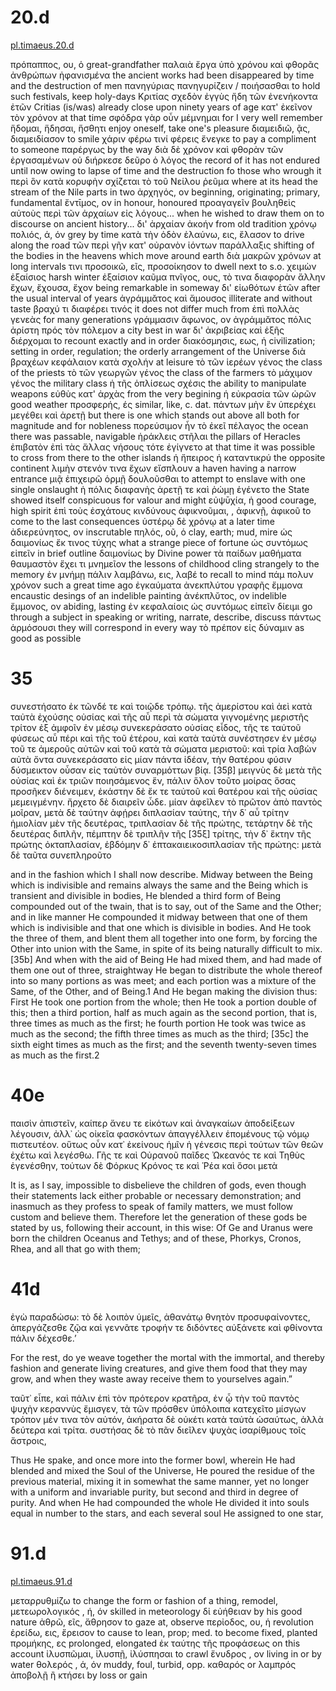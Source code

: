 
# 20.d

[pl.timaeus.20.d](http://www.perseus.tufts.edu/hopper/text?doc=Perseus%3Atext%3A1999.01.0179%3Atext%3DTim.%3Asection%3D20d)

πρόπαππος, ου, ὁ
great-grandfather
παλαιὰ ἔργα ὑπὸ χρόνου καὶ φθορᾶς ἀνθρώπων ἠφανισμένα
the ancient works had been disappeared by time and the destruction of men
πανηγύριας πανηγυρίζειν / ποιήσασθαι
to hold such festivals, keep holy-days
Κριτίας σχεδὸν ἐγγὺς ἤδη τῶν ἐνενήκοντα ἐτῶν
Critias (is/was) already close upon ninety years of age
κατ' ἐκεῖνον τὸν χρόνον
at that time
σφόδρα γὰρ οὖν μέμνημαι
for I very well remember
ἥδομαι, ἥδησαι, ἥσθητι
enjoy oneself, take one's pleasure
διαμειδιῶ, ᾷς, διαμειδίασον
to smile
χάριν φέρω τινί φέρεις ἔνεγκε
to pay a compliment to someone
παρέργως
by the way
διὰ δὲ χρόνον καὶ φθορὰν τῶν ἐργασαμένων οὐ διήρκεσε δεῦρο ὁ λόγος
the record of it has not endured until now owing to lapse of time and the destruction fo those who wrough it
περὶ ὃν κατὰ κορυφὴν σχίζεται τὸ τοῦ Νείλου ῥεῦμα
where at its head the stream of the Nile parts in two
ἀρχηγός, ον
beginning, originating; primary, fundamental
ἔντῑμος, ον
in honour, honoured
προαγαγεῖν βουληθεὶς αὐτοὺς περὶ τῶν ἀρχαίων εἰς λόγους...
when he wished to draw them on to discourse on ancient history...
δι' ἀρχαίαν ἀκοήν
from old tradition
χρόνῳ πολιός, ά, όν
grey by time
κατὰ τὴν ὁδὸν ἐλαύνω, εις, ἔλασον
to drive along the road
τῶν περὶ γῆν κατ' οὐρανὸν ἰόντων παράλλαξις
shifting of the bodies in the heavens which move around earth
διὰ μακρῶν χρόνων
at long intervals
τινι προσοικῶ, εῖς, προσοίκησον
to dwell next to s.o.
χειμὼν ἐξαίσιος
harsh winter
ἐξαίσιον καῦμα
πνῖγος, ους, τὸ
τινα διαφορὰν ἄλλην ἔχων, ἔχουσα, ἔχον
being remarkable in someway
δι' εἰωθότων ἐτῶν
after the usual interval of years
ἀγράμμᾰτος καὶ ἄμουσος
illiterate and without taste
βραχύ τι διαφέρει τινός
it does not differ much from
ἐπὶ πολλὰς γενεὰς
for many generations
γράμμασιν ἄφωνος, ον
ἀγράμμᾰτος
πόλις ἀρίστη πρός τὸν πόλεμον
a city best in war
δι' ἀκριβείας καὶ ἑξῆς διέρχομαι
to recount exactly and in order
διακόσμησις, εως, ἡ
civilization; setting in order, regulation; the orderly arrangement of the Universe
διὰ βραχέων
κεφάλαιον
κατὰ σχολήν
at leisure
τὸ τῶν ἱερέων γένος
the class of the priests
τὸ τῶν γεωργῶν γένος
the class of the farmers
τὸ μάχιμον γένος
the military class
ἡ τῆς ὁπλίσεως σχέσις
the ability to manipulate weapons
εὐθὺς κατ' ἀρχὰς
from the very begining
ἡ εὐκρασία τῶν ὡρῶν
good weather
προσφερής, ές
similar, like, c. dat.
πάντων μὴν ἓν ὑπερέχει μεγέθει καὶ ἀρετῇ
but there is one which stands out above all both for magnitude and for nobleness
πορεύσιμον ἦν τὸ ἐκεῖ πέλαγος
the ocean there was passable, navigable
ἡράκλεις στῆλαι
the pillars of Heracles
ἐπιβατὸν ἐπὶ τὰς ἄλλας νήσους τότε ἐγίγνετο
at that time it was possible to cross from there to the other islands
ἡ ἤπειρος ἡ καταντικρύ
the opposite continent
λιμὴν στενόν τινα ἔχων εἴσπλουν
a haven having a narrow entrance
μιᾷ ἐπιχειρῶ ὁρμῇ δουλοῦσθαι
to attempt to enslave with one single onslaught
ἡ πόλις διαφανὴς ἀρετῇ τε καὶ ῥώμῃ ἐγένετο
the State showed itself conspicuous for valour and might
εὐψῡχία, ἡ
good courage, high spirit
ἐπὶ τοὺς ἐσχάτους κινδύνους ἀφικνοῦμαι, , ἀφικνῇ, ἀφικοῦ
to come to the last consequences
ὑστέρῳ δὲ χρόνῳ
at a later time
ἀδιερεύνητος, ον
inscrutable
πηλός, οῦ, ὁ
clay, earth; mud, mire
ὡς δαιμονίως ἔκ τινος τύχης
what a strange piece of fortune
ὡς συντόμως εἰπεῖν
in brief outline
δαιμονίως
by Divine power
τὰ παίδων μαθήματα θαυμαστὸν ἔχει τι μνημεῖον
the lessons of childhood cling strangely to the memory
ἐν μνήμῃ πάλιν λαμβάνω, εις, λαβέ
to recall to mind
πάμ πολυν χρόνον
such a great time ago
ἐγκαύματα ἀνεκπλύτου γραφῆς ἔμμονα
encaustic desings of an indelible painting
ἀνέκπλῠτος, ον
indelible
ἔμμονος, ον
abiding, lasting
ἐν κεφαλαίοις
ὡς συντόμως εἰπεῖν
δίειμι
go through a subject in speaking or writing, narrate, describe, discuss
πάντως ἁρμόσουσι
they will correspond in every way
τὸ πρέπον εἰς δύναμιν
as good as possible

# 35
συνεστήσατο ἐκ τῶνδέ τε καὶ τοιῷδε τρόπῳ. τῆς ἀμερίστου καὶ ἀεὶ κατὰ ταὐτὰ ἐχούσης οὐσίας καὶ τῆς αὖ περὶ τὰ σώματα γιγνομένης μεριστῆς τρίτον ἐξ ἀμφοῖν ἐν μέσῳ συνεκεράσατο οὐσίας εἶδος, τῆς τε ταὐτοῦ φύσεως αὖ πέρι καὶ τῆς τοῦ ἑτέρου, καὶ κατὰ ταὐτὰ συνέστησεν ἐν μέσῳ τοῦ τε ἀμεροῦς αὐτῶν καὶ τοῦ κατὰ τὰ σώματα μεριστοῦ: καὶ τρία λαβὼν αὐτὰ ὄντα συνεκεράσατο εἰς μίαν πάντα ἰδέαν, τὴν θατέρου φύσιν δύσμεικτον οὖσαν εἰς ταὐτὸν συναρμόττων βίᾳ. [35β] μειγνὺς δὲ μετὰ τῆς οὐσίας καὶ ἐκ τριῶν ποιησάμενος ἕν, πάλιν ὅλον τοῦτο μοίρας ὅσας προσῆκεν διένειμεν, ἑκάστην δὲ ἔκ τε ταὐτοῦ καὶ θατέρου καὶ τῆς οὐσίας μεμειγμένην. ἤρχετο δὲ διαιρεῖν ὧδε. μίαν ἀφεῖλεν τὸ πρῶτον ἀπὸ παντὸς μοῖραν, μετὰ δὲ ταύτην ἀφῄρει διπλασίαν ταύτης, τὴν δ᾽ αὖ τρίτην ἡμιολίαν μὲν τῆς δευτέρας, τριπλασίαν δὲ τῆς πρώτης, τετάρτην δὲ τῆς δευτέρας διπλῆν, πέμπτην δὲ τριπλῆν τῆς [35ξ] τρίτης, τὴν δ᾽ ἕκτην τῆς πρώτης ὀκταπλασίαν, ἑβδόμην δ᾽ ἑπτακαιεικοσιπλασίαν τῆς πρώτης: μετὰ δὲ ταῦτα συνεπληροῦτο

and in the fashion which I shall now describe.
Midway between the Being which is indivisible and remains always the same and the Being which is transient and divisible in bodies, He blended a third form of Being compounded out of the twain, that is to say, out of the Same and the Other; and in like manner He compounded it midway between that one of them which is indivisible and that one which is divisible in bodies. And He took the three of them, and blent them all together into one form, by forcing the Other into union with the Same, in spite of its being naturally difficult to mix. [35b] And when with the aid of Being He had mixed them, and had made of them one out of three, straightway He began to distribute the whole thereof into so many portions as was meet; and each portion was a mixture of the Same, of the Other, and of Being.1 And He began making the division thus: First He took one portion from the whole; then He took a portion double of this; then a third portion, half as much again as the second portion, that is, three times as much as the first; he fourth portion He took was twice as much as the second; the fifth three times as much as the third; [35c] the sixth eight times as much as the first; and the seventh twenty-seven times as much as the first.2
# 40e
παισὶν ἀπιστεῖν, καίπερ ἄνευ τε εἰκότων καὶ ἀναγκαίων ἀποδείξεων λέγουσιν, ἀλλ᾽ ὡς οἰκεῖα φασκόντων ἀπαγγέλλειν ἑπομένους τῷ νόμῳ πιστευτέον. οὕτως οὖν κατ᾽ ἐκείνους ἡμῖν ἡ γένεσις περὶ τούτων τῶν θεῶν ἐχέτω καὶ λεγέσθω. Γῆς τε καὶ Οὐρανοῦ παῖδες Ὠκεανός τε καὶ Τηθὺς ἐγενέσθην, τούτων δὲ Φόρκυς Κρόνος τε καὶ Ῥέα καὶ ὅσοι μετὰ

It is, as I say, impossible to disbelieve the children of gods, even though their statements lack either probable or necessary demonstration; and inasmuch as they profess to speak of family matters, we must follow custom and believe them. Therefore let the generation of these gods be stated by us, following their account, in this wise: Of Ge and Uranus were born the children Oceanus and Tethys; and of these, Phorkys, Cronos, Rhea, and all that go with them;

# 41d
ἐγὼ παραδώσω: τὸ δὲ λοιπὸν ὑμεῖς, ἀθανάτῳ θνητὸν προσυφαίνοντες, ἀπεργάζεσθε ζῷα καὶ γεννᾶτε τροφήν τε διδόντες αὐξάνετε καὶ φθίνοντα πάλιν δέχεσθε.’

For the rest, do ye weave together the mortal with the immortal, and thereby fashion and generate living creatures, and give them food that they may grow, and when they waste away receive them to yourselves again.”

ταῦτ᾽ εἶπε, καὶ πάλιν ἐπὶ τὸν πρότερον κρατῆρα, ἐν ᾧ τὴν τοῦ παντὸς ψυχὴν κεραννὺς ἔμισγεν, τὰ τῶν πρόσθεν ὑπόλοιπα κατεχεῖτο μίσγων τρόπον μέν τινα τὸν αὐτόν, ἀκήρατα δὲ οὐκέτι κατὰ ταὐτὰ ὡσαύτως, ἀλλὰ δεύτερα καὶ τρίτα. συστήσας δὲ τὸ πᾶν διεῖλεν ψυχὰς ἰσαρίθμους τοῖς ἄστροις,

Thus He spake, and once more into the former bowl, wherein He had blended and mixed the Soul of the Universe, He poured the residue of the previous material, mixing it in somewhat the same manner, yet no longer with a uniform and invariable purity, but second and third in degree of purity. And when He had compounded the whole He divided it into souls equal in number to the stars, and each several soul He assigned to one star, 

# 91.d

[pl.timaeus.91.d](http://www.perseus.tufts.edu/hopper/text?doc=Perseus%3Atext%3A1999.01.0179%3Atext%3DTim.%3Asection%3D91d)

μεταρρυθμίζω
to change the form or fashion of a thing, remodel,
μετεωρολογικός , ή, όν
skilled in meteorology
δἰ εὐήθειαν
by his good nature
ἀθρῶ, εῖς, ἄθρησον
to gaze at, observe
περἰοδος, ου, ἡ
revolution
ἐρείδω, εις, ἔρεισον
to cause to lean, prop; med. to become fixed, planted
προμήκης, ες
prolonged, elongated
ἐκ ταύτης τῆς προφάσεως
on this account
ἰλυσπῶμαι, ἰλυσπῇ, ἰλύσπησαι
to crawl
ἔνυδρος , ον
living in or by water
θολερός , ά, όν
muddy, foul, turbid, opp. καθαρός or λαμπρός
ἀποβολῇ ἢ κτήσει
by loss or gain